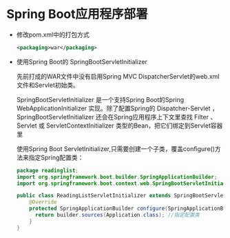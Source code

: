 # Spring Boot应用程序部署

- 修改pom.xml中的打包方式

  ```xml
  <packaging>war</packaging>
  ```

- 使用Spring Boot的 SpringBootServletInitializer

  先前打成的WAR文件中没有启用Spring MVC DispatcherServlet的web.xml文件和Servlet初始类。

  SpringBootServletInitializer 是一个支持Spring Boot的Spring WebApplicationInitializer 实现。除了配置Spring的 Dispatcher-Servlet ，SpringBootServletInitializer 还会在Spring应用程序上下文里查找 Filter 、
  Servlet 或 ServletContextInitializer 类型的Bean，把它们绑定到Servlet容器里

  使用Spring Boot ServletInitializer,只需要创建一个子类，覆盖configure()方法来指定Spring配置类：

  ```java
  package readinglist;
  import org.springframework.boot.builder.SpringApplicationBuilder;
  import org.springframework.boot.context.web.SpringBootServletInitializer;
  
  public class ReadingListServletInitializer extends SpringBootServletInitializer {
      @Override
      protected SpringApplicationBuilder configure(SpringApplicationBuilder builder) {
      	return builder.sources(Application.class); //指定配置类
      }
  }
  ```

